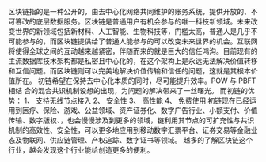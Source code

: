 区块链指的是一种公开的，由去中心化网络共同维护的账务系统，提供开放的、不可篡改的底层数据服务。区块链是普通用户有机会参与的唯一科技新领域。未来改变世界的新领域包括新材料、人工智能、生物科技等，门槛太高，普通人是几乎不可能参与的，而区块链提供给了普通人能参与的可以改变未来世界的机会。互联网将使得全球之间的互动越来越紧密，伴随而来的就是巨大的信任鸿沟。目前现有的主流数据库技术架构都是私密且中心化的，在这个架构上是永远无法解决价值转移和互信问题。而区块链则可以完美地解决价值传输和信任的问题，这就是其根本价值所在。
初链希望在保持去中心化本质的同时，尽可能提升效率。POW 与 PBFT 相结 合的混合共识机制设想的出现，为问题的解决带来了一丝曙光。
而初链的优势：
1、	支持无线节点接入
2、	安全性
3、	高性能
4、	免费使用
初链现在已经运用到医疗、保险、游戏、公益领域、资产证券化、数字广告行业、小额支付、价值传输、数字版权、，也会慢慢涉及到更多的领域，链利用其节点的可扩充性与共识机制的高效性、安全性，可以更多地应用到移动数字汇票平台、证券交易等金融业态及物联网、供应链管理、产权追踪、数字证书等领域。
越多的了解区块链这个行业，越会发现这个行业能给创造更多的便利。
